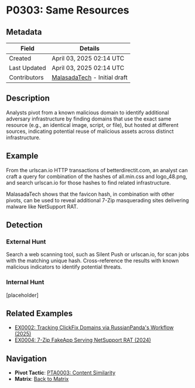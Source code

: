 # P0303: Same Resources

## Metadata
| Field          | Details                                      |
|----------------|----------------------------------------------|
| Created        | April 03, 2025 02:14 UTC                    |
| Last Updated   | April 03, 2025 02:14 UTC                    |
| Contributors   | [MalasadaTech](../contributors.md#malasadatech) - Initial draft |

## Description
Analysts pivot from a known malicious domain to identify additional adversary infrastructure by finding domains that use the exact same resource (e.g., an identical image, script, or file), but hosted at different sources, indicating potential reuse of malicious assets across distinct infrastructure.

## Example
From the urlscan.io HTTP transactions of betterdirectit.com, an analyst can craft a query for combination of the hashes of all.min.css and logo_48.png, and search urlscan.io for those hashes to find related infrastructure.

MalasadaTech shows that the favicon hash, in combination with other pivots, can be used to reveal additional 7-Zip masquerading sites delivering malware like NetSupport RAT.

## Detection

### External Hunt
Search a web scanning tool, such as Silent Push or urlscan.io, for scan jobs with the matching unique hash. Cross-reference the results with known malicious indicators to identify potential threats.

### Internal Hunt
[placeholder]

## Related Examples
- [EX0002: Tracking ClickFix Domains via RussianPanda's Workflow (2025)](../examples/EX0002.md)
- [EX0004: 7-Zip FakeApp Serving NetSupport RAT (2024)](../examples/EX0004.md)

## Navigation
- **Pivot Tactic**: [PTA0003: Content Similarity](../pivot-tactics/PTA0003/main.md)
- **Matrix**: [Back to Matrix](../matrix.md)